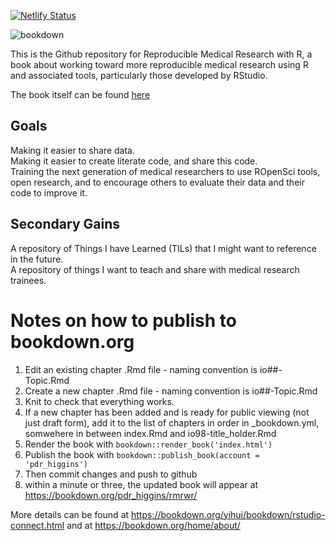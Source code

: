 [![Netlify Status](https://api.netlify.com/api/v1/badges/acb42178-12c8-4ca2-ae3a-d596bd3c568e/deploy-status)](https://app.netlify.com/sites/rmrwr-book/deploys)

![bookdown](https://github.com/higgi13425/rmrwr-book/workflows/bookdown/badge.svg)

This is the Github repository for Reproducible Medical Research with R, a book about working toward more reproducible medical research using R and associated tools, particularly those developed by RStudio.

The book itself can be found [here](https://bookdown.org/pdr_higgins/rmrwr/)

## Goals

Making it easier to share data.     
Making it easier to create literate code, and share this code.     
Training the next generation of medical researchers to use ROpenSci tools, open research, and to encourage others to evaluate their data and their code to improve it.     


## Secondary Gains

A repository of Things I have Learned (TILs) that I might want to reference in the future.     
A repository of things I want to teach and share with medical research trainees.     

# Notes on how to publish to bookdown.org

1. Edit an existing chapter .Rmd file - naming convention is io##-Topic.Rmd
2. Create a new chapter .Rmd file - naming convention is io##-Topic.Rmd
3. Knit to check that everything works.
4. If a new chapter has been added and is ready for public viewing (not just draft form), add it to the list of chapters in order in _bookdown.yml, somwehere in between index.Rmd and io98-title_holder.Rmd
4. Render the book with `bookdown::render_book('index.html')`
5. Publish the book with `bookdown::publish_book(account = 'pdr_higgins')`
6. Then commit changes and push to github
7. within a minute or three, the updated book will appear at https://bookdown.org/pdr_higgins/rmrwr/

More details can be found at https://bookdown.org/yihui/bookdown/rstudio-connect.html
and at
https://bookdown.org/home/about/ 

